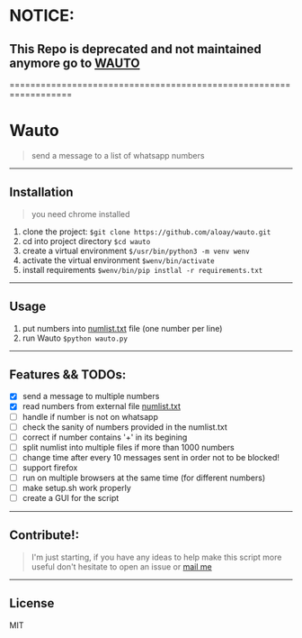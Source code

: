 # NOTICE:
## This Repo is deprecated and not maintained anymore go to [WAUTO](https://github.com/ahmedloay/wauto)
==================================================================

# Wauto
> send a message to a list of whatsapp numbers

---
## Installation

> you need chrome installed

1. clone the project:
  `$git clone https://github.com/aloay/wauto.git`
2. cd into project directory
  `$cd wauto`
3. create a virtual environment
  `$/usr/bin/python3 -m venv wenv`
4. activate the virtual environment
  `$wenv/bin/activate`
5. install requirements
  `$wenv/bin/pip instlal -r requirements.txt`

---
## Usage

1. put numbers into [numlist.txt](./numlist.txt) file (one number per line)
2. run Wauto
  `$python wauto.py`

---
## Features && TODOs:

- [x] send a message to multiple numbers
- [x] read numbers from external file [numlist.txt](./numlist.txt)
- [ ] handle if number is not on whatsapp
- [ ] check the sanity of numbers provided in the numlist.txt
- [ ] correct if number contains '+' in its begining
- [ ] split numlist into multiple files if more than 1000 numbers
- [ ] change time after every 10 messages sent in order not to be blocked!
- [ ] support firefox
- [ ] run on multiple browsers at the same time (for different numbers)
- [ ] make setup.sh work properly
- [ ] create a GUI for the script

---
## Contribute!:
> I'm just starting, if you have any ideas to help make this script more useful
> don't hesitate to open an issue or [mail me](mailto:ahmedloay.me@gmail.com)

---
## License
MIT
